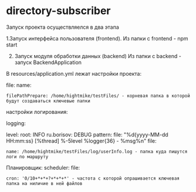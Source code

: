 # directory-subscriber
Запуск проекта осуществляелся в два этапа

1.Запуск интерфейса пользователя (frontend).
Из папки с frontend - npm start

2. Запуск модуля обработки данных (backend)
Из папки с backend - запуск BackendApplication

В resources/application.yml лежат настройки проекта:

file:
  name:
  
    filePathPrepare: /home/hightmike/testFiles/ - корневая папка в которой будут создаваться ключевые папки
    
настройки логирования:

logging:

  level:
    root: INFO
    ru.borisov: DEBUG
  pattern:
    file: "%d{yyyy-MM-dd HH:mm:ss} [%thread] %-5level %logger{36} - %msg%n"
  file:
  
    name: /home/hightmike/testFiles/log/userInfo.log - папка куда пишутся логи по маршруту
    
Планировщик:
 scheduler:
  file:
  
    cron: '0/10+*+*+?+*+*+*' - частота с которой опрашивается ключевая папка на ниличие в ней файлов
